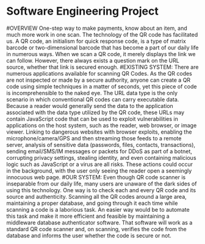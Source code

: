 ﻿# Software Engineering Project
#OVERVIEW
 One-step way to make payments, know about an item, and much more work in one scan. The technology of the QR code has
facilitated us. A QR code, an initialism for quick response code, is a type of matrix barcode or two-dimensional barcode that has
become a part of our daily life in numerous ways. When we scan a QR code, it merely displays the link we can follow. However, there
always exists a question mark on the URL source, whether that link is secured enough.
#EXISTING SYSTEM:
 There are numerous applications available for scanning QR Codes. As the QR codes are not inspected or made by a secure
authority, anyone can create a QR code using simple techniques in a matter of seconds, yet this piece of code is incomprehensible to
the naked eye.
The URL data type is the only scenario in which conventional QR codes can carry executable data. Because a reader would
generally send the data to the application associated with the data type utilized by the QR code, these URLs may contain JavaScript
code that can be used to exploit vulnerabilities in applications on the host system, such as the reader, web browser, or image viewer.
Linking to dangerous websites with browser exploits, enabling the microphone/camera/GPS and then streaming those feeds to a
remote server, analysis of sensitive data (passwords, files, contacts, transactions), sending email/SMS/IM messages or packets for
DDoS as part of a botnet, corrupting privacy settings, stealing identity, and even containing malicious logic such as JavaScript or a
virus are all risks. These actions could occur in the background, with the user only seeing the reader open a seemingly innocuous web
page.
#OUR SYSTEM:
Even though QR code scanner is inseparable from our daily life, many users are unaware of the dark sides of using this
technology. One way is to check each and every QR code and its source and authenticity. Scanning all the QR codes around a large
area, maintaining a proper database, and going through it each time while scanning a code is a laborious task. An easier way would be
to automate this task and make it more efficient and feasible by maintaining a middleware database authenticator software. That
software will work as a standard QR code scanner and, on scanning, verifies the code from the database and informs the user whether
the code is secure or not.
